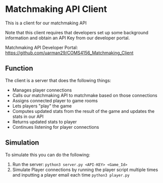 # Matchmaking API Client

This is a client for our matchmaking API

Note that this client requires that developers set up
some background information and obtain an API Key from our developer portal.

Matchmaking API Developer Portal:
https://github.com/uarman29/COMS4156_Matchmaking_Client

## Function
The client is a server that does the following things:
 - Manages player connections
 - Calls our matchmaking API to matchmake based on those connections
 - Assigns connected player to game rooms
 - Lets players "play" the game
 - Computes updated stats from the result of the game and updates the stats in our API
 - Returns updated stats to player
 - Continues listening for player connections


## Simulation
To simulate this you can do the following:
1. Run the server: ```python3 server.py <API-KEY> <Game_Id>```
2. Simulate Player connections by running the player script multiple times and 
inputting a player email each time ```python3 player.py```